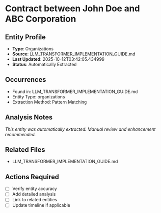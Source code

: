 # Contract between John Doe and ABC Corporation

## Entity Profile
- **Type**: Organizations
- **Source**: LLM_TRANSFORMER_IMPLEMENTATION_GUIDE.md
- **Last Updated**: 2025-10-12T03:42:05.434999
- **Status**: Automatically Extracted

## Occurrences
- Found in: LLM_TRANSFORMER_IMPLEMENTATION_GUIDE.md
- Entity Type: organizations
- Extraction Method: Pattern Matching

## Analysis Notes
*This entity was automatically extracted. Manual review and enhancement recommended.*

## Related Files
- LLM_TRANSFORMER_IMPLEMENTATION_GUIDE.md

## Actions Required
- [ ] Verify entity accuracy
- [ ] Add detailed analysis
- [ ] Link to related entities
- [ ] Update timeline if applicable
